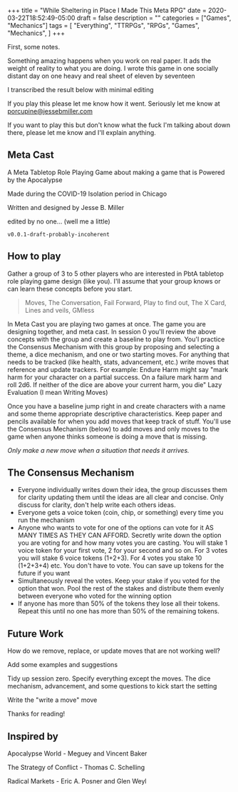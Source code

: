 +++
title = "While Sheltering in Place I Made This Meta RPG"
date = 2020-03-22T18:52:49-05:00
draft = false
description = ""
categories = ["Games", "Mechanics"]
tags = [
  "Everything",
  "TTRPGs",
  "RPGs",
  "Games",
  "Mechanics",
]
+++

First, some notes.

Something amazing happens when you work on real paper. It ads the
weight of reality to what you are doing. I wrote this game in one
socially distant day on one heavy and real sheet of eleven by
seventeen

I transcribed the result below with minimal editing

If you play this please let me know how it went. Seriously let me know
at porcupine@jessebmiller.com

If you want to play this but don't know what the fuck I'm talking
about down there, please let me know and I'll explain anything.

## Meta Cast

A Meta Tabletop Role Playing Game
about making a game that is
Powered by the Apocalypse

Made during the COVID-19
Isolation period in Chicago

Written and designed by
Jesse B. Miller

edited by no one... (well me a little)

`v0.0.1-draft-probably-incoherent`

## How to play

Gather a group of 3 to 5 other players who are interested in PbtA
tabletop role playing game design (like you). I'll assume that your
group knows or can learn these concepts before you start.

> Moves, The Conversation, Fail Forward, Play to find out,
> The X Card, Lines and veils, GMless

In Meta Cast you are playing two games at once. The game you are
designing together, and meta cast. In session 0 you'll review the
above concepts with the group and create a baseline to play
from. You'l practice the Consensus Mechanism with this group by
proposing and selecting a theme, a dice mechanism, and one or two
starting moves. For anything that needs to be tracked (like health,
stats, advancement, etc.) write moves that reference and update
trackers. For example: Endure Harm might say "mark harm for your
character on a partial success. On a failure mark harm and roll
2d6. If neither of the dice are above your current harm, you die" Lazy
Evaluation (I mean Writing Moves)

Once you have a baseline jump right in and create characters with a
name and some theme appropriate descriptive characteristics. Keep
paper and pencils available for when you add moves that keep track of
stuff. You'll use the Consensus Mechanism (below) to add moves and
only moves to the game when anyone thinks someone is doing a move that
is missing.

*Only make a new move when a situation that needs it arrives.*

## The Consensus Mechanism

* Everyone individually writes down their idea, the group discusses
  them for clarity updating them until the ideas are all clear and
  concise. Only discuss for clarity, don't help write each others
  ideas.
* Everyone gets a voice token (coin, chip, or something)
  every time you run the mechanism
* Anyone who wants to vote for one of the options can vote for it AS
  MANY TIMES AS THEY CAN AFFORD. Secretly write down the option you
  are voting for and how many votes you are casting. You will stake 1
  voice token for your first vote, 2 for your second and so on. For 3
  votes you will stake 6 voice tokens (1+2+3). For 4 votes you stake
  10 (1+2+3+4) etc. You don't have to vote. You can save up tokens for
  the future if you want
* Simultaneously reveal the votes.  Keep your stake if you voted for
  the option that won. Pool the rest of the stakes and distribute them
  evenly between everyone who voted for the winning option
* If anyone has more than 50% of the tokens they lose all their
  tokens. Repeat this until no one has more than 50% of the remaining
  tokens.

## Future Work

How do we remove, replace, or update moves that are not working well?

Add some examples and suggestions

Tidy up session zero. Specify everything except the moves. The dice
mechanism, advancement, and some questions to kick start the setting

Write the "write a move" move

Thanks for reading!


## Inspired by

Apocalypse World - Meguey and Vincent Baker

The Strategy of Conflict - Thomas C. Schelling

Radical Markets - Eric A. Posner and Glen Weyl